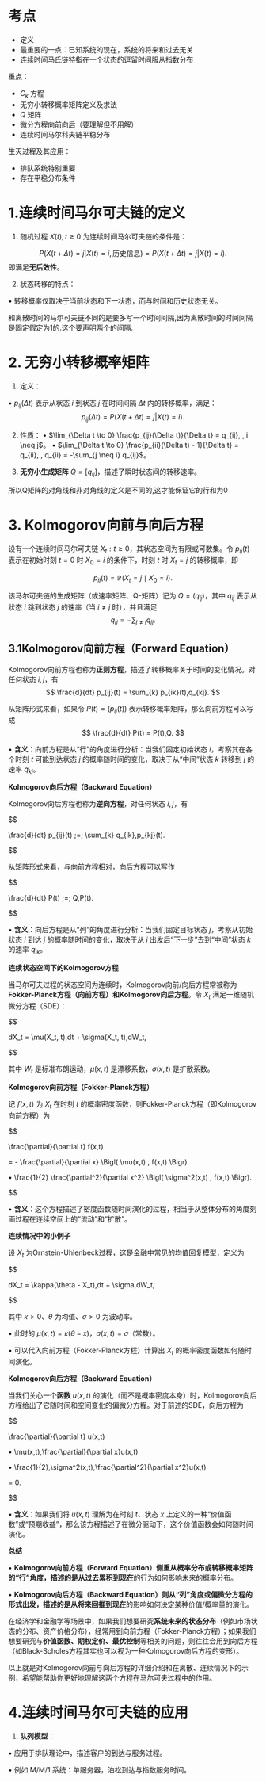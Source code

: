 
# 考点

- 定义  
- 最重要的一点：已知系统的现在，系统的将来和过去无关  
- 连续时间马氏链特指在一个状态的逗留时间服从指数分布  

重点：  
- $C_k$ 方程  
- 无穷小转移概率矩阵定义及求法  
- $Q$ 矩阵  
- 微分方程向前向后（要理解但不用解）  
- 连续时间马尔科夫链平稳分布  

生灭过程及其应用：  
- 排队系统特别重要  
- 存在平稳分布条件  

# **1.连续时间马尔可夫链的定义**

1. 随机过程 ${X(t), t \geq 0}$ 为连续时间马尔可夫链的条件是：

$$
P(X(t+\Delta t) = j | X(t) = i, \text{历史信息}) = P(X(t+\Delta t) = j | X(t) = i).
$$
即满足**无后效性**。

2. 状态转移的特点：

• 转移概率仅取决于当前状态和下一状态，而与时间和历史状态无关。

  和离散时间的马尔可夫链不同的是要多写一个时间间隔,因为离散时间的时间间隔是固定假定为1的.这个要声明两个的间隔.

# **2. 无穷小转移概率矩阵**

1. 定义：

• ${p_{ij}(\Delta t)}$ 表示从状态 $i$ 到状态 $j$ 在时间间隔 $\Delta t$ 内的转移概率，满足：
$$
p_{ij}(\Delta t) = P(X(t+\Delta t) = j | X(t) = i).
$$

2. 性质：
• $\lim_{\Delta t \to 0} \frac{p_{ij}(\Delta t)}{\Delta t} = q_{ij}, , i \neq j$。
• $\lim_{\Delta t \to 0} \frac{p_{ii}(\Delta t) - 1}{\Delta t} = q_{ii}, , q_{ii} = -\sum_{j \neq i} q_{ij}$。

3. **无穷小生成矩阵** $Q = [q_{ij}]$，描述了瞬时状态间的转移速率。

所以Q矩阵的对角线和非对角线的定义是不同的,这才能保证它的行和为0

# **3. Kolmogorov向前与向后方程**

设有一个连续时间马尔可夫链 ${X_t : t \ge 0}$，其状态空间为有限或可数集。令 $p_{ij}(t)$ 表示在初始时刻 $t=0$ 时 $X_0 = i$ 的条件下，时刻 $t$ 时 $X_t = j$ 的转移概率，即

$$
p_{ij}(t) = \mathbb{P}\bigl(X_t = j \mid X_0 = i\bigr).
$$

该马尔可夫链的生成矩阵（或速率矩阵、Q-矩阵）记为 $Q = (q_{ij})$，其中 $q_{ij}$ 表示从状态 $i$ 跳到状态 $j$ 的速率（当 $i \neq j$ 时），并且满足
$$
q_{ii} = -\sum_{j \neq i} q_{ij}.
$$
## **3.1Kolmogorov向前方程（Forward Equation）**

Kolmogorov向前方程也称为**正则方程**，描述了转移概率关于时间的变化情况。对任何状态 $i, j$，有
$$
\frac{d}{dt} p_{ij}(t) = \sum_{k} p_{ik}(t),q_{kj}.
$$

从矩阵形式来看，如果令 $P(t) = \bigl(p_{ij}(t)\bigr)$ 表示转移概率矩阵，那么向前方程可以写成
$$
\frac{d}{dt} P(t) = P(t),Q.
$$

• **含义**：向前方程是从“行”的角度进行分析：当我们固定初始状态 $i$，考察其在各个时刻 $t$ 可能到达状态 $j$ 的概率随时间的变化，取决于从“中间”状态 $k$ 转移到 $j$ 的速率 $q_{kj}$。

**Kolmogorov向后方程（Backward Equation）**

  

Kolmogorov向后方程也称为**逆向方程**，对任何状态 $i, j$，有

  

$$

\frac{d}{dt} p_{ij}(t) ;=; \sum_{k} q_{ik},p_{kj}(t).

$$

  

从矩阵形式来看，与向前方程相对，向后方程可以写作

  

$$

\frac{d}{dt} P(t) ;=; Q,P(t).

$$

• **含义**：向后方程是从“列”的角度进行分析：当我们固定目标状态 $j$，考察从初始状态 $i$ 到达 $j$ 的概率随时间的变化，取决于从 $i$ 出发后“下一步”去到“中间”状态 $k$ 的速率 $q_{ik}$。

  

**连续状态空间下的Kolmogorov方程**

  

当马尔可夫过程的状态空间为连续时，Kolmogorov向前/向后方程常被称为**Fokker-Planck方程（向前方程）和Kolmogorov向后方程**。令 ${X_t}$ 满足一维随机微分方程（SDE）：

  

$$

dX_t = \mu(X_t, t),dt + \sigma(X_t, t),dW_t,

$$

  

其中 $W_t$ 是标准布朗运动，$\mu(x,t)$ 是漂移系数，$\sigma(x,t)$ 是扩散系数。

  

**Kolmogorov向前方程（Fokker-Planck方程）**

  

记 $f(x,t)$ 为 $X_t$ 在时刻 $t$ 的概率密度函数，则Fokker-Planck方程（即Kolmogorov向前方程）为

  

$$

\frac{\partial}{\partial t} f(x,t)

= - \frac{\partial}{\partial x} \Bigl( \mu(x,t) , f(x,t) \Bigr)

• \frac{1}{2} \frac{\partial^2}{\partial x^2} \Bigl( \sigma^2(x,t) , f(x,t) \Bigr).

$$

  

• **含义**：这个方程描述了密度函数随时间演化的过程，相当于从整体分布的角度刻画过程在连续空间上的“流动”和“扩散”。

  

**连续情况中的小例子**

  

设 $X_t$ 为Ornstein-Uhlenbeck过程，这是金融中常见的均值回复模型，定义为

  

$$

dX_t = \kappa(\theta - X_t),dt + \sigma,dW_t,

$$

  

其中 $\kappa > 0$、$\theta$ 为均值、$\sigma > 0$ 为波动率。

• 此时的 $\mu(x,t) = \kappa(\theta - x)$，$\sigma(x,t) = \sigma$（常数）。

• 可以代入向前方程（Fokker-Planck方程）计算出 $X_t$ 的概率密度函数如何随时间演化。

  

**Kolmogorov向后方程（Backward Equation）**

  

当我们关心一个**函数** $u(x,t)$ 的演化（而不是概率密度本身）时，Kolmogorov向后方程给出了它随时间和空间变化的偏微分方程。对于前述的SDE，向后方程为

  

$$

\frac{\partial}{\partial t} u(x,t)

• \mu(x,t),\frac{\partial}{\partial x}u(x,t)

• \frac{1}{2},\sigma^2(x,t),\frac{\partial^2}{\partial x^2}u(x,t)

= 0.

$$

  

• **含义**：如果我们将 $u(x,t)$ 理解为在时刻 $t$、状态 $x$ 上定义的一种“价值函数”或“预期收益”，那么该方程描述了在微分驱动下，这个价值函数会如何随时间演化。

  

**总结**

  

• **Kolmogorov向前方程（Forward Equation）侧重从概率分布或转移概率矩阵的“行”角度，描述的是从过去累积到现在**的行为如何影响未来的概率分布。

• **Kolmogorov向后方程（Backward Equation）则从“列”角度或偏微分方程的形式出发，描述的是从将来回推到现在**的影响如何决定某种价值/概率量的演化。

  

在经济学和金融学等场景中，如果我们想要研究**系统未来的状态分布**（例如市场状态的分布、资产价格分布），经常用到向前方程（Fokker-Planck方程）；如果我们想要研究与**价值函数、期权定价、最优控制**等相关的问题，则往往会用到向后方程（如Black-Scholes方程其实也可以视为一种Kolmogorov向后方程的变形）。

  

以上就是对Kolmogorov向前与向后方程的详细介绍和在离散、连续情况下的示例，希望能帮助你更好地理解这两个方程在马尔可夫过程中的作用。

# **4.连续时间马尔可夫链的应用**

  

1. **队列模型**：

• 应用于排队理论中，描述客户的到达与服务过程。

• 例如 M/M/1 系统：单服务器，泊松到达与指数服务时间。



  

